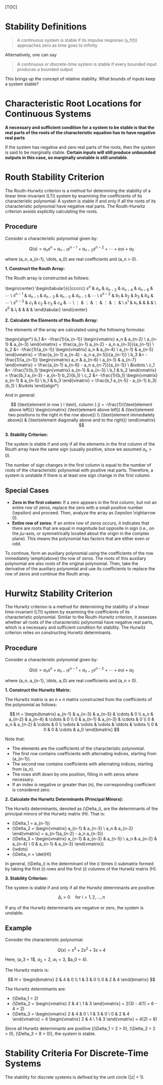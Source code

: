 [TOC]

# Stability Definitions
> A continuous system is stable if its impulse response \(y_f(t)\) approaches zero as time goes to infinity

Alternatively, one can say

> A continuous or discrete-time system is stable if every bounded input produces a bounded output

This brings up the concept of relative stability. What bounds of inputs keep a system stable?

# Characteristic Root Locations for Continuous Systems
**A necessary and sufficient condition for a system to be stable is that the real parts of the roots of the characteristic equation has to have negative real parts**

If the system has negative and zero real parts of the roots, then the system is said to be marginally stable. **Certain inputs will still produce unbounded outputs in this case, so marginally unstable is still unstable**.

# Routh Stability Criterion
The Routh-Hurwitz criterion is a method for determining the stability of a linear time-invariant (LTI) system by examining the coefficients of its characteristic polynomial.  A system is stable if and only if all the roots of its characteristic polynomial have negative real parts.  The Routh-Hurwitz criterion avoids explicitly calculating the roots.

## Procedure

Consider a characteristic polynomial given by:

$$
Q(s) = a_n s^n + a_{n-1} s^{n-1} + a_{n-2} s^{n-2} + \cdots + a_1 s + a_0
$$

where \(a_n, a_{n-1}, \dots, a_0\) are real coefficients and \(a_n > 0\).

**1. Construct the Routh Array:**

The Routh array is constructed as follows:

\begin{center}
\begin{tabular}{c|ccccc}
$s^n$     & $a_n$     & $a_{n-2}$ & $a_{n-4}$ & $a_{n-6}$ & $\cdots$ \\
$s^{n-1}$ & $a_{n-1}$ & $a_{n-3}$ & $a_{n-5}$ & $a_{n-7}$ & $\cdots$ \\
$s^{n-2}$ & $b_1$     & $b_2$     & $b_3$     & $b_4$     & $\cdots$ \\
$s^{n-3}$ & $c_1$     & $c_2$     & $c_3$     & $c_4$     & $\cdots$ \\
$\vdots$  & $\vdots$  & $\vdots$  & $\vdots$  & $\vdots$  &         \\
$s^1$     & $k_1$     &           &           &           &         \\
$s^0$     & $l_1$     &           &           &           &
\end{tabular}
\end{center}

**2. Calculate the Elements of the Routh Array:**

The elements of the array are calculated using the following formulas:

\begin{align*}
b_1 &= -\frac{1}{a_{n-1}} \begin{vmatrix} a_n     & a_{n-2} \\ a_{n-1} & a_{n-3} \end{vmatrix} = \frac{a_{n-1} a_{n-2} - a_n a_{n-3}}{a_{n-1}} \\
b_2 &= -\frac{1}{a_{n-1}} \begin{vmatrix} a_n     & a_{n-4} \\ a_{n-1} & a_{n-5} \end{vmatrix} = \frac{a_{n-1} a_{n-4} - a_n a_{n-5}}{a_{n-1}} \\
b_3 &= -\frac{1}{a_{n-1}} \begin{vmatrix} a_n     & a_{n-6} \\ a_{n-1} & a_{n-7} \end{vmatrix} = \frac{a_{n-1} a_{n-6} - a_n a_{n-7}}{a_{n-1}} \\
&\vdots \\
c_1 &= -\frac{1}{b_1} \begin{vmatrix} a_{n-1} & a_{n-3} \\ b_1     & b_2     \end{vmatrix} = \frac{b_1 a_{n-3} - a_{n-1} b_2}{b_1} \\
c_2 &= -\frac{1}{b_1} \begin{vmatrix} a_{n-1} & a_{n-5} \\ b_1     & b_3     \end{vmatrix} = \frac{b_1 a_{n-5} - a_{n-1} b_3}{b_1} \\
&\vdots
\end{align*}

And in general:

$$
(\text{element in row } i \text{, column } j) = -\frac{1}{(\text{element above left})} \begin{vmatrix} (\text{element above left}) & (\text{element two positions to the right in the row above}) \\ (\text{element immediately above}) & (\text{element diagonally above and to the right}) \end{vmatrix}
$$

**3. Stability Criterion:**

The system is stable if and only if all the elements in the first column of the Routh array have the same sign (usually positive, since we assumed $a_n > 0$).

The number of sign changes in the first column is equal to the number of roots of the characteristic polynomial with positive real parts.  Therefore, a system is unstable if there is at least one sign change in the first column.

## Special Cases

- **Zero in the first column:** If a zero appears in the first column, but not an entire row of zeros, replace the zero with a small positive number \(\epsilon\) and proceed. Then, analyze the array as \(\epsilon \rightarrow 0\).
- **Entire row of zeros:** If an entire row of zeros occurs, it indicates that there are roots that are equal in magnitude but opposite in sign (i.e., on the $j\omega$-axis, or symmetrically located about the origin in the complex plane).  This means the polynomial has factors that are either even or odd.

To continue, form an auxiliary polynomial using the coefficients of the row immediately \emph{above} the row of zeros. The roots of this auxiliary polynomial are also roots of the original polynomial.  Then, take the derivative of the auxiliary polynomial and use its coefficients to replace the row of zeros and continue the Routh array.

# Hurwitz Stability Criterion

The Hurwitz criterion is a method for determining the stability of a linear time-invariant (LTI) system by examining the coefficients of its characteristic polynomial. Similar to the Routh-Hurwitz criterion, it assesses whether all roots of the characteristic polynomial have negative real parts, which is a necessary and sufficient condition for stability. The Hurwitz criterion relies on constructing Hurwitz determinants.

## Procedure

Consider a characteristic polynomial given by:

$$
Q(s) = a_n s^n + a_{n-1} s^{n-1} + a_{n-2} s^{n-2} + \cdots + a_1 s + a_0
$$

where \(a_n, a_{n-1}, \dots, a_0\) are real coefficients and \(a_n > 0\).

**1. Construct the Hurwitz Matrix:**

The Hurwitz matrix is an $n \times n$ matrix constructed from the coefficients of the polynomial as follows:

$$
H = \begin{bmatrix}
a_{n-1} & a_{n-3} & a_{n-5} & \cdots & 0 \\
a_n     & a_{n-2} & a_{n-4} & \cdots & 0 \\
0       & a_{n-1} & a_{n-3} & \cdots & 0 \\
0       & a_n     & a_{n-2} & \cdots & 0 \\
\vdots  & \vdots  & \vdots  & \ddots & \vdots \\
0       & 0       & 0       & \cdots & a_0
\end{bmatrix}
$$

Note that:

*   The elements are the coefficients of the characteristic polynomial.
*   The first row contains coefficients with alternating indices, starting from \(a_{n-1}\).
*   The second row contains coefficients with alternating indices, starting from \(a_n\).
*   The rows shift down by one position, filling in with zeros where necessary.
*   If an index is negative or greater than \(n\), the corresponding coefficient is considered zero.

**2. Calculate the Hurwitz Determinants (Principal Minors):**

The Hurwitz determinants, denoted as \(\Delta_i\), are the determinants of the principal minors of the Hurwitz matrix \(H\).  That is:

*   \(\Delta_1 = a_{n-1}\)
*   \(\Delta_2 = \begin{vmatrix} a_{n-1} & a_{n-3} \\ a_n & a_{n-2} \end{vmatrix} = a_{n-1}a_{n-2} - a_n a_{n-3}\)
*   \(\Delta_3 = \begin{vmatrix} a_{n-1} & a_{n-3} & a_{n-5} \\ a_n & a_{n-2} & a_{n-4} \\ 0 & a_{n-1} & a_{n-3} \end{vmatrix}\)
*   \(\vdots\)
*   \(\Delta_n = \det(H)\)

In general, \(\Delta_i\) is the determinant of the \(i \times i\) submatrix formed by taking the first \(i\) rows and the first \(i\) columns of the Hurwitz matrix \(H\).

**3. Stability Criterion:**

The system is stable if and only if all the Hurwitz determinants are positive:

$$
\Delta_i > 0 \quad \text{for } i = 1, 2, \dots, n
$$

If any of the Hurwitz determinants are negative or zero, the system is unstable.

## Example

Consider the characteristic polynomial:

$$
Q(s) = s^3 + 2s^2 + 3s + 4
$$

Here, \(a_3 = 1$, $a_2 = 2$, $a_1 = 3$, $a_0 = 4\).

The Hurwitz matrix is:

$$
H = \begin{bmatrix}
2 & 4 & 0 \\
1 & 3 & 0 \\
0 & 2 & 4
\end{bmatrix}
$$

The Hurwitz determinants are:

*   \(\Delta_1 = 2\)
*   \(\Delta_2 = \begin{vmatrix} 2 & 4 \\ 1 & 3 \end{vmatrix} = 2(3) - 4(1) = 6 - 4 = 2\)
*   \(\Delta_3 = \begin{vmatrix} 2 & 4 & 0 \\ 1 & 3 & 0 \\ 0 & 2 & 4 \end{vmatrix} = 4 \begin{vmatrix} 2 & 4 \\ 1 & 3 \end{vmatrix} = 4(2) = 8\)

Since all Hurwitz determinants are positive (\(\Delta_1 = 2 > 0\), \(\Delta_2 = 2 > 0\), \(\Delta_3 = 8 > 0\)), the system is stable.

# Stability Criteria For Discrete-Time Systems
The stability for discrete systems is defined by the unit circle \(|z| = 1\). 

